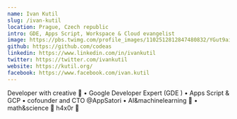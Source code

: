 ```yaml
---
name: Ivan Kutil
slug: /ivan-kutil
location: Prague, Czech republic
intro: GDE, Apps Script, Workspace & Cloud evangelist
image: https://pbs.twimg.com/profile_images/1102512812847480832/YGut9aiK_400x400.jpg
github: https://github.com/codeas
linkedin: https://www.linkedin.com/in/ivankutil
twitter: https://twitter.com/ivankutil
website: https://kutil.org/
facebook: https://www.facebook.com/ivan.kutil
---
```

Developer with creative 🧠 • Google Developer Expert (GDE ) • Apps Script & GCP • cofounder and CTO @AppSatori •  AI&machinelearning 🤖 • math&science 🔬 h4x0r 🧬
